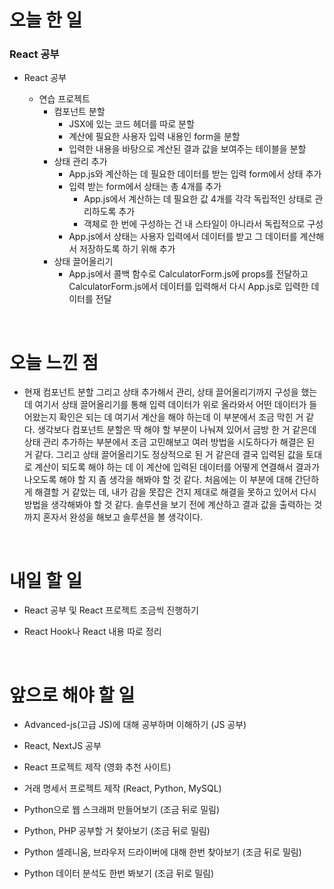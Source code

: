 # 오늘 한 일

### React 공부

- React 공부

  - 연습 프로젝트
    - 컴포넌트 분할
      - JSX에 있는 코드 헤더를 따로 분할
      - 계산에 필요한 사용자 입력 내용인 form을 분할
      - 입력한 내용을 바탕으로 계산된 결과 값을 보여주는 테이블을 분할
    - 상태 관리 추가
      - App.js와 계산하는 데 필요한 데이터를 받는 입력 form에서 상태 추가
      - 입력 받는 form에서 상태는 총 4개를 추가
        - App.js에서 계산하는 데 필요한 값 4개를 각각 독립적인 상태로 관리하도록 추가
        - 객체로 한 번에 구성하는 건 내 스타일이 아니라서 독립적으로 구성
      - App.js에서 상태는 사용자 입력에서 데이터를 받고 그 데이터를 계산해서 저장하도록 하기 위해 추가
    - 상태 끌어올리기
      - App.js에서 콜백 함수로 CalculatorForm.js에 props를 전달하고 CalculatorForm.js에서 데이터를 입력해서 다시 App.js로 입력한 데이터를 전달

<br />

# 오늘 느낀 점

- 현재 컴포넌트 분할 그리고 상태 추가해서 관리, 상태 끌어올리기까지 구성을 했는 데 여기서 상태 끌어올리기를 통해 입력 데이터가 위로 올라와서 어떤 데이터가 들어왔는지 확인은 되는 데 여기서 계산을 해야 하는데 이 부분에서 조금 막힌 거 같다. 생각보다 컴포넌트 분할은 딱 해야 할 부분이 나눠져 있어서 금방 한 거 같은데 상태 관리 추가하는 부분에서 조금 고민해보고 여러 방법을 시도하다가 해결은 된 거 같다. 그리고 상태 끌어올리기도 정상적으로 된 거 같은데 결국 입력된 값을 토대로 계산이 되도록 해야 하는 데 이 계산에 입력된 데이터를 어떻게 연결해서 결과가 나오도록 해야 할 지 좀 생각을 해봐야 할 것 같다. 처음에는 이 부분에 대해 간단하게 해결할 거 같았는 데, 내가 감을 못잡은 건지 제대로 해결을 못하고 있어서 다시 방법을 생각해봐야 할 것 같다. 솔루션을 보기 전에 계산하고 결과 값을 출력하는 것까지 혼자서 완성을 해보고 솔루션을 볼 생각이다.

<br />

# 내일 할 일

- React 공부 및 React 프로젝트 조금씩 진행하기

- React Hook나 React 내용 따로 정리

<br />

# 앞으로 해야 할 일

- Advanced-js(고급 JS)에 대해 공부하며 이해하기 (JS 공부)

- React, NextJS 공부

- React 프로젝트 제작 (영화 추천 사이트)

- 거래 명세서 프로젝트 제작 (React, Python, MySQL)

- Python으로 웹 스크래퍼 만들어보기 (조금 뒤로 밀림)

- Python, PHP 공부할 거 찾아보기 (조금 뒤로 밀림)

- Python 셀레니움, 브라우저 드라이버에 대해 한번 찾아보기 (조금 뒤로 밀림)

- Python 데이터 분석도 한번 봐보기 (조금 뒤로 밀림)
